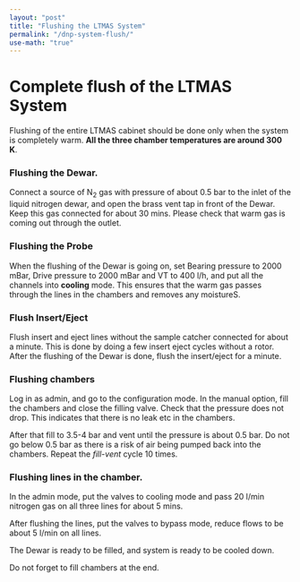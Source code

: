 ```yaml
---
layout: "post"
title: "Flushing the LTMAS System"
permalink: "/dnp-system-flush/"
use-math: "true"
---
```

# Complete flush of the LTMAS System

Flushing of the entire LTMAS cabinet should be done only when the system is completely warm. **All the three chamber temperatures are around 300 K**.

### Flushing the Dewar.

Connect a source of N<sub>2</sub> gas with pressure of about 0.5 bar to the inlet of the liquid nitrogen dewar, and open the brass vent tap in front of the Dewar. Keep this gas connected for about 30 mins. Please check that warm gas is coming out through the outlet.

### Flushing the Probe

When the flushing of the Dewar is going on, set Bearing pressure to 2000 mBar, Drive pressure to 2000 mBar and VT to 400 l/h, and put all the channels into **cooling** mode. This ensures that the warm gas passes through the lines in the chambers and removes any moistureS.

### Flush Insert/Eject

Flush insert and eject lines without the sample catcher connected for about a minute. This is done by doing a few insert eject cycles without a rotor. After the flushing of the Dewar is done, flush the insert/eject for a minute.

### Flushing chambers
Log in as admin, and go to the configuration mode. In the manual option, fill the chambers and close the filling valve. Check that the pressure does not drop. This indicates that there is no leak etc in the chambers.

After that fill to 3.5-4 bar and vent until the pressure is about 0.5 bar. Do not go below 0.5 bar as there is a risk of air being pumped back into the chambers. Repeat the _fill-vent_ cycle 10 times.

### Flushing lines in the chamber.
In the admin mode, put the valves to cooling mode and pass 20 l/min nitrogen gas on all three lines for about 5 mins.


After flushing the lines, put the valves to bypass mode, reduce flows to be about 5 l/min on all lines. 

The Dewar is ready to be filled, and system is ready to be cooled down.

Do not forget to fill chambers at the end.




